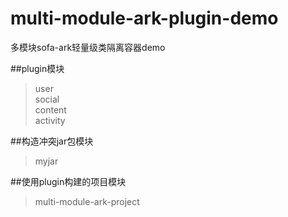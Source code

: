 # multi-module-ark-plugin-demo
多模块sofa-ark轻量级类隔离容器demo

##plugin模块
> user <br/>
> social <br/>
> content <br/>
> activity <br/>

##构造冲突jar包模块
> myjar

##使用plugin构建的项目模块
> multi-module-ark-project


